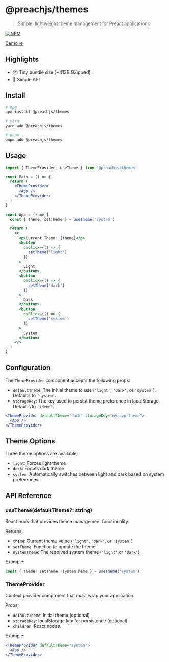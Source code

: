 # @preachjs/themes

> Simple, lightweight theme management for Preact applications

[![NPM](https://img.shields.io/npm/v/@preachjs/themes.svg)](https://www.npmjs.com/package/@preachjs/themes)

[Demo &rarr;](https://preachjs.github.io/themes/)

## Highlights

- 📦 Tiny bundle size (~413B GZipped)
- 🤌 Simple API

## Install

```sh
# npm
npm install @preachjs/themes

# yarn
yarn add @preachjs/themes

# pnpm
pnpm add @preachjs/themes
```

## Usage

```jsx
import { ThemeProvider, useTheme } from '@preachjs/themes'

const Main = () => {
  return (
    <ThemeProvider>
      <App />
    </ThemeProvider>
  )
}

const App = () => {
  const { theme, setTheme } = useTheme('system')

  return (
    <>
      <p>Current Theme: {theme}</p>
      <button
        onClick={() => {
          setTheme('light')
        }}
      >
        Light
      </button>
      <button
        onClick={() => {
          setTheme('dark')
        }}
      >
        Dark
      </button>
      <button
        onClick={() => {
          setTheme('system')
        }}
      >
        System
      </button>
    </>
  )
}
```

## Configuration

The `ThemeProvider` component accepts the following props:

- `defaultTheme`: The initial theme to use (`'light'`, `'dark'`, or `'system'`). Defaults to `'system'`.
- `storageKey`: The key used to persist theme preference in localStorage. Defaults to `'theme'`.

```jsx
<ThemeProvider defaultTheme="dark" storageKey="my-app-theme">
  <App />
</ThemeProvider>
```

## Theme Options

Three theme options are available:

- `light`: Forces light theme
- `dark`: Forces dark theme
- `system`: Automatically switches between light and dark based on system preferences

## API Reference

### useTheme(defaultTheme?: string)

React hook that provides theme management functionality.

Returns:
- `theme`: Current theme value (`'light'`, `'dark'`, or `'system'`)
- `setTheme`: Function to update the theme
- `systemTheme`: The resolved system theme (`'light'` or `'dark'`)

Example:
```jsx
const { theme, setTheme, systemTheme } = useTheme('system')
```

### ThemeProvider

Context provider component that must wrap your application.

Props:
- `defaultTheme`: Initial theme (optional)
- `storageKey`: localStorage key for persistence (optional)
- `children`: React nodes

Example:
```jsx
<ThemeProvider defaultTheme="system">
  <App />
</ThemeProvider>
```


